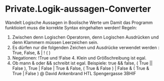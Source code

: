 # Private.Logik-aussagen-Converter
Wandelt Logische Aussagen in Boolische Werte um
Damit das Programm funktioiert muss die korrekte Syntax eingehalten werden! 
Regeln:
1. Zwischen denn Logischen Operatoren, denn Logischen Ausdrücken und denn Klammern müssen Leerzeichen sein.
2. Es dürfen nur die folgenden Zeichen und Ausdrücke verwendet werden : True, False, &amp; |  !  ( ) 
3. Negationen: !True und !False  &#xA; 4. Klein und Größschreibung ist egal. 
5. Ob mann &amp; oder &amp;&amp; schreibt ist egal.
Beispiele:
true && false,    ( True || False ),   True | False | True & False,   ( True & False ) | False & ( True & True | False )
@ David Ankenbrand  HTL Spengergasse  3BHIF
